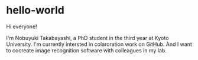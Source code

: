 # hello-world

Hi everyone!

I'm Nobuyuki Takabayashi, a PhD student in the third year at Kyoto University. I'm currently intersted in colaroration work on GitHub. And I want to cocreate image recognition software with colleagues in my lab. 
